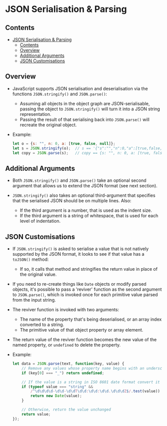 # JSON Serialisation & Parsing

## Contents
<!-- TOC -->
- [JSON Serialisation \& Parsing](#json-serialisation--parsing)
  - [Contents](#contents)
  - [Overview](#overview)
  - [Additional Arguments](#additional-arguments)
  - [JSON Customisations](#json-customisations)
<!-- TOC -->

## Overview

- JavaScript supports JSON serialisation and deserialisation via the functions
  `JSON.stringify()` and `JSON.parse()`:
    - Assuming all objects in the object graph are JSON-serialisable, passing
      the object to `JSON.stringify()` will turn it into a JSON string
      representation.
    - Passing the result of that serialising back into `JSON.parse()` will
      recreate the original object.

- Example:

    ```javascript
    let o = {s: "", n: 0, a: [true, false, null]};
    let s = JSON.stringify(o);  // s == '{"s":"","n":0,"a":[true,false,null]}'
    let copy = JSON.parse(s);   // copy == {s: "", n: 0, a: [true, false, null]}
    ```

## Additional Arguments

- Both `JSON.stringify()` and `JSON.parse()` take an optional second argument
  that allows us to extend the JSON format (see next section).

- `JSON.stringify()` also takes an optional third-argument that specifies that
  the serialised JSON should be on multiple lines.  Also:
    - If the third argument is a number, that is used as the indent size.
    - If the third argument is a string of whitespace, that is used for each
      level of indentation.


## JSON Customisations

- If `JSON.stringify()` is asked to serialise a value that is not natively
  supported by the JSON format, it looks to see if that value has a `toJSON()`
  method:
    - If so, it calls that method and stringifies the return value in
      place of the original value.

- If you need to re-create things like `Date` objects or modify parsed objects,
  it's possible to pass a 'reviver' function as the second argument to
  `JSON.parse()`, which is invoked once for each primitive value parsed from
  the input string.

- The reviver function is invoked with two arguments:
    - The name of the property that's being deserialised, or an array index
      converted to a string.
    - The primitive value of that object property or array element.

- The return value of the reviver function becomes the new value of the
  named property, or `undefined` to delete the property.

- Example:

    ```javascript
    let data = JSON.parse(text, function(key, value) {
        // Remove any values whose property name begins with an underscore
        if (key[0] === "_") return undefined;

        // If the value is a string in ISO 8601 date format convert it to a Date.
        if (typeof value === "string" &&
            /^\d\d\d\d-\d\d-\d\dT\d\d:\d\d:\d\d.\d\d\dZ$/.test(value)) {
            return new Date(value);
        }

        // Otherwise, return the value unchanged
        return value;
    });
    ```

<!-- References -->
